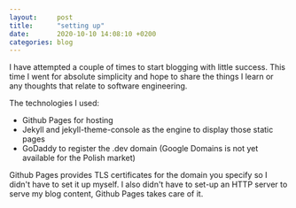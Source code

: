 ```yaml
---
layout:     post
title:      "setting up"
date:       2020-10-10 14:08:10 +0200
categories: blog
---
```


I have attempted a couple of times to start blogging with little success. This time I went for absolute simplicity and hope to share the things I learn or any thoughts that relate to software engineering.

The technologies I used:
- Github Pages for hosting
- Jekyll and jekyll-theme-console as the engine to display those static pages
- GoDaddy to register the .dev domain (Google Domains is not yet available for the Polish market)

Github Pages provides TLS certificates for the domain you specify so I didn't have to set it up myself. I also didn't have to set-up an HTTP server to serve my blog content, Github Pages takes care of it.

